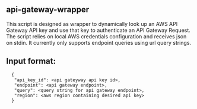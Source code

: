 ## api-gateway-wrapper
This script is designed as wrapper to dynamically look up an AWS API Gateway
API key and use that key to authenticate an API Gateway Request.
The script relies on local AWS credentials configuration and receives json on
stdin. It currently only supports endpoint queries using url query strings.

## Input format:
```
  {
   "api_key_id": <api gateyway api key id>,
   "endpoint": <api gateway endpoint>,
   "query": <query string for api gateway endpoint>,
   "region": <aws region containing desired api key>
  }
  ```
